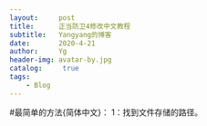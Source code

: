 ```yaml
---
layout:     post
title:      正当防卫4修改中文教程
subtitle:   Yangyang的博客
date:       2020-4-21
author:     Yg
header-img: avatar-by.jpg
catalog: 	 true
tags:
    - Blog
---
```

#最简单的方法{简体中文}：
1：找到文件存储的路径。
